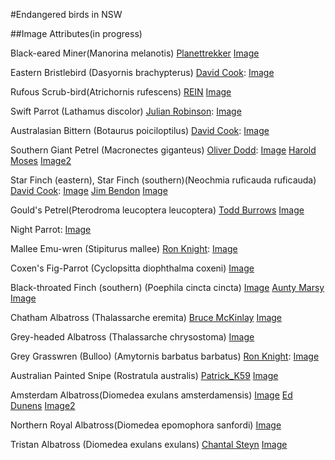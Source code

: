 #Endangered birds in NSW

##Image Attributes(in progress)

Black-eared Miner(Manorina melanotis)
[Planettrekker](https://www.flickr.com/photos/planettrekker/)
[Image](https://flic.kr/p/8LkeCd)

Eastern Bristlebird (Dasyornis brachypterus)
[David Cook](https://www.flickr.com/photos/kookr/): 
[Image](https://flic.kr/p/ckjKfo)

Rufous Scrub-bird(Atrichornis rufescens)
[REIN](https://www.flickr.com/photos/reinmage/)
[Image](https://flic.kr/p/eS75to)



Swift Parrot (Lathamus discolor)
[Julian Robinson](https://www.flickr.com/photos/ozjulian/): 
[Image](https://flic.kr/p/8ATtGg)

Australasian Bittern (Botaurus poiciloptilus)
[David Cook](https://www.flickr.com/photos/frankzed/): 
[Image](https://flic.kr/p/ormTq2)

Southern Giant Petrel (Macronectes giganteus)
[Oliver Dodd](https://www.flickr.com/photos/oliverdodd/):
[Image](https://flic.kr/p/dGZLrv)
[Harold Moses](https://www.flickr.com/photos/mosesharold/)
[Image2](https://flic.kr/p/kqb1ai)

Star Finch (eastern), Star Finch (southern)(Neochmia ruficauda ruficauda)
[David Cook](https://www.flickr.com/photos/kookr/): 
[Image](https://flic.kr/p/8Qn9jB)
[Jim Bendon](https://www.flickr.com/photos/jim_bendon_1957/)
[Image](https://flic.kr/p/uByw92)

Gould's Petrel(Pterodroma leucoptera leucoptera)
[Todd Burrows](https://www.flickr.com/photos/toddburrows/)
[Image](https://flic.kr/p/dN1mWz)


Night Parrot:
[Image](http://www.endangered-animals.com.au/night-parrot.htm)

Mallee Emu-wren (Stipiturus mallee)
[Ron Knight](https://www.flickr.com/photos/sussexbirder/):
[Image](https://flic.kr/p/diYjwY)

Coxen's Fig-Parrot (Cyclopsitta diophthalma coxeni)
[Image](https://upload.wikimedia.org/wikipedia/commons/b/b3/Cyclopsitta_diophthalma_-Birdworld_Kuranda%2C_Queensland%2C_Australia_-male-8a.jpg)

Black-throated Finch (southern) (Poephila cincta cincta)
[Image](https://en.wikipedia.org/wiki/Black-throated_finch#/media/File:Poephila_cincta_-Baltimore_Aquarium,_Baltimore,_Maryland,_USA-8a.jpg)
[Aunty Marsy](https://www.flickr.com/photos/auntymarsy/)
[Image](https://flic.kr/p/9qfMzH)

Chatham Albatross (Thalassarche eremita)
[Bruce McKinlay](https://www.flickr.com/photos/98212195@N00/)
[Image](https://flic.kr/p/pB3vg7)

Grey-headed Albatross (Thalassarche chrysostoma)
[Image](https://en.wikipedia.org/wiki/Grey-headed_albatross#/media/File:Thalassarche_chrysostoma_-_SE_Tasmania.jpg)

Grey Grasswren (Bulloo) (Amytornis barbatus barbatus)
[Ron Knight](https://www.flickr.com/photos/sussexbirder/):
[Image](https://flic.kr/p/diYmzg)

Australian Painted Snipe (Rostratula australis)
[Patrick_K59](https://www.flickr.com/photos/patrick_k59/)
[Image](https://flic.kr/p/dQDDLd)

Amsterdam Albatross(Diomedea exulans amsterdamensis)
[Image](https://en.wikipedia.org/wiki/Amsterdam_albatross#/media/File:Albatros_d%27amsterdam.jpg)
[Ed Dunens](https://www.flickr.com/photos/blachswan/)
[Image2](https://flic.kr/p/qavMD1)

Northern Royal Albatross(Diomedea epomophora sanfordi)
[Image](https://en.wikipedia.org/wiki/Northern_royal_albatross#/media/File:Diomedea_sanfordi_-_SE_Tasmania.jpg)


Tristan Albatross (Diomedea exulans exulans)
[Chantal Steyn](https://www.flickr.com/photos/chantal_steyn/)
[Image](https://flic.kr/p/6aFUqB)
